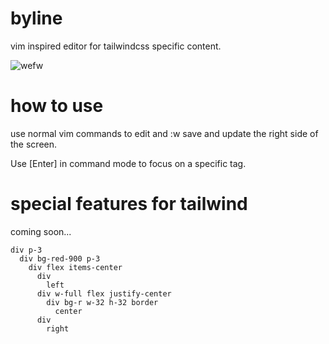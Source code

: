 # byline

vim inspired editor for tailwindcss specific content.

![wefw](https://i.imgur.com/gQPd0kO.png)

# how to use

use normal vim commands to edit and :w 
save and update the right side of the screen.

Use [Enter] in command mode to focus on a specific tag.

# special features for tailwind

coming soon...

```
div p-3
  div bg-red-900 p-3 
    div flex items-center 
      div 
        left
      div w-full flex justify-center 
        div bg-r w-32 h-32 border 
          center 
      div
        right
```
